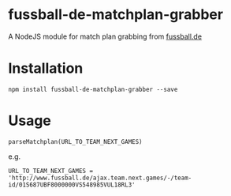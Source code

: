 # fussball-de-matchplan-grabber
A NodeJS module for match plan grabbing from [fussball.de][0]

# Installation
    npm install fussball-de-matchplan-grabber --save

# Usage
    parseMatchplan(URL_TO_TEAM_NEXT_GAMES)

e.g.

    URL_TO_TEAM_NEXT_GAMES = 'http://www.fussball.de/ajax.team.next.games/-/team-id/01S687UBF8000000VS548985VUL18RL3'

[0]: http://www.fussball.de/

